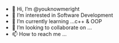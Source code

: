 - 👋 Hi, I’m @youknowmeright
- 👀 I’m interested in Software Development
- 🌱 I’m currently learning ...c++ & OOP
- 💞️ I’m looking to collaborate on ...
- 📫 How to reach me ...

<!---
youknowmeright/youknowmeright is a ✨ special ✨ repository because its `README.md` (this file) appears on your GitHub profile.
You can click the Preview link to take a look at your changes.
--->
